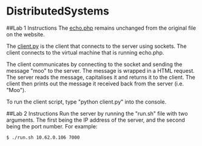 # DistributedSystems

##Lab 1 Instructions
The [echo.php](https://github.com/pgeogheg/DistributedSystems/blob/master/Lab1/echo.php) remains unchanged from the original file on the website.

The [client.py](https://github.com/pgeogheg/DistributedSystems/blob/master/Lab1/client.py) is the client that connects to the server using sockets. The client connects to the virtual machine that is running echo.php.

The client communicates by connecting to the socket and sending the message "moo" to the server. The message is wrapped in a HTML request.
The server reads the message, capitalises it and returns it to the client. The client then prints out the message it received back from the
server (i.e. "Moo").

To run the client script, type "python client.py" into the console.

##Lab 2 Instructions
Run the server by running the "run.sh" file with two arguments. The first being the IP address of the server, and the second being the port number. For example:
```sh
$ ./run.sh 10.62.0.106 7000
```
